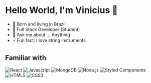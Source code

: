 # Hello World, I'm Vinicius 👋

- 🔭 Born and living in Brazil
- 🌱 Full Stack Developer (Student)
- 💬 Ask me about ... Anything
- ⚡ Fun fact: I love string instruments


## Familiar with
<div display:flex>
  <img alt="React" src="https://img.shields.io/badge/React-20232A?style=for-the-badge&logo=react&logoColor=61DAFB" />
  <img alt="Javascript" src="https://img.shields.io/badge/JavaScript-F7DF1E?style=for-the-badge&logo=javascript&logoColor=black"/>
  <img alt="MongoDB"src="https://img.shields.io/badge/mongoDB%20-%2320232a.svg?&style=for-the-badge&color=yellowgreen&logo=mongodb&logoColor=%2361DAFB%27"/>
  <img alt="Node.js"src="https://img.shields.io/badge/node.js-6DA55F?style=for-the-badge&logo=node.js&logoColor=white"/>
  <img alt="Styled Components" src="https://img.shields.io/badge/styled--components-DB7093?style=for-the-badge&logo=styled-components&logoColor=white" />
  <img alt="HTML5"src="https://img.shields.io/badge/HTML5-E34F26?style=for-the-badge&logo=html5&logoColor=white"/>
  <img alt="CSS3" src="https://img.shields.io/badge/CSS3-1572B6?style=for-the-badge&logo=css3&logoColor=white"/>
</div>
